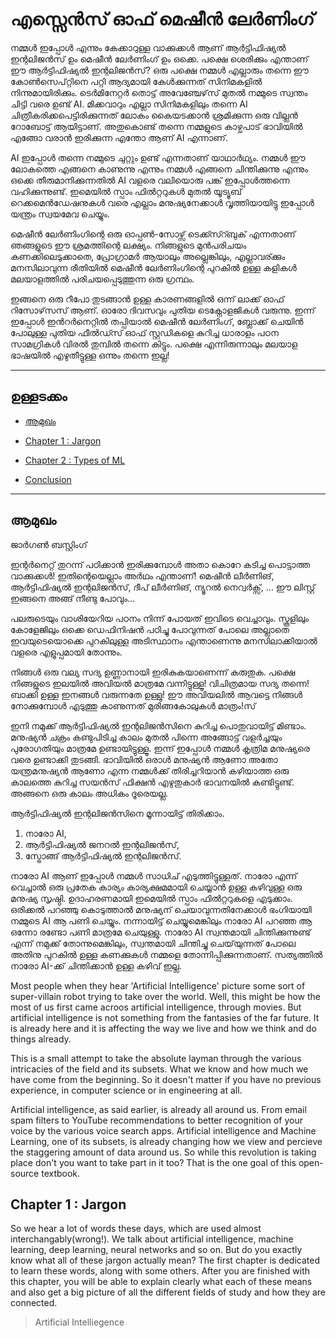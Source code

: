 # എസ്സെൻസ് ഓഫ് മെഷീൻ ലേർണിംഗ്    

നമ്മൾ ഇപ്പോൾ എന്നും കേക്കാറുള്ള വാക്കുക്കൾ ആണ് ആർട്ടിഫിഷ്യൽ ഇന്റലിജൻസ് ഉം മെഷീൻ ലേർണിംഗ് ഉം ഒക്കെ. പക്ഷെ ശെരിക്കും എന്താണ് ഈ ആർട്ടിഫിഷ്യൽ ഇന്റലിജൻസ്? ഒരു പക്ഷെ നമ്മൾ എല്ലാരും തന്നെ ഈ കോൺസെപ്റ്റിനെ പറ്റി ആദ്യമായി കേൾക്കുന്നത് സിനിമകളിൽ നിന്നുമായിരിക്കും. ടെർമിനേറ്റർ തൊട്ട് അവേഞ്ചേഴ്‌സ് മുതൽ നമ്മുടെ സ്വന്തം ചിട്ടി വരെ ഉണ്ട് AI. മിക്കവാറും എല്ലാ സിനിമകളിലും തന്നെ AI ചിത്രീകരിക്കപെട്ടിരിക്കുന്നത് ലോകം കൈയടക്കാൻ ശ്രമിക്കുന്ന ഒരു വില്ലൻ റോബോട്ട് ആയിട്ടാണ്. അതുകൊണ്ട് തന്നെ നമ്മളുടെ കാഴ്ചപാട് ഭാവിയിൽ എങ്ങോ വരാൻ ഇരിക്കുന്ന എന്തോ ആണ് AI എന്നാണ്. 

AI ഇപ്പോൾ തന്നെ നമ്മുടെ ചുറ്റും ഉണ്ട് എന്നതാണ് യാഥാർഥ്യം. നമ്മൾ ഈ ലോകത്തെ എങ്ങനെ കാണുന്നു എന്നും നമ്മൾ എങ്ങനെ ചിന്തിക്കുന്നു എന്നും ഒക്കെ തീരുമാനിക്കുന്നതിൽ AI വളരെ വലിയൊരു പങ്ക് ഇപ്പോൾത്തന്നെ വഹിക്കുന്നുണ്ട്. ഇമെയിൽ സ്പാം ഫിൽറ്ററുകൾ മുതൽ യൂട്യൂബ് റെക്കമെൻഡേഷനുകൾ വരെ എല്ലാം മനുഷ്യനേക്കാൾ വൃത്തിയായിട്ടു ഇപ്പോൾ യന്ത്രം സ്വയമേവ ചെയ്യും. 

മെഷീൻ ലേർണിംഗിന്റെ ഒരു ഓപ്പൺ-സോഴ്സ് ടെക്ക്സ്റ്ബുക് എന്നതാണ് ഞങ്ങളുടെ ഈ ശ്രമത്തിന്റെ ലക്ഷ്യം. നിങ്ങളുടെ മുൻപരിചയം കണക്കിലെടുക്കാതെ, പ്രോഗ്രാമർ ആയാലും അല്ലെങ്കിലും, എല്ലാവര്ക്കും മനസിലാവുന്ന രീതിയിൽ മെഷീൻ ലേർണിംഗിന്റെ പുറകിൽ ഉള്ള കളികൾ മലയാളത്തിൽ പരിചയപ്പെടുത്തുന്ന ഒരു ഗ്രന്ഥം. 

ഇങ്ങനെ ഒരു റീപോ തുടങ്ങാൻ ഉള്ള കാരണങ്ങളിൽ ഒന്ന് ലാക്ക് ഓഫ് റിസോഴ്‌സസ് ആണ്. ഓരോ ദിവസവും പുതിയ ടെക്നോളജികൾ വരുന്നു. ഇന്ന് ഇപ്പോൾ ഇൻറർനെറ്റിൽ തപ്പിയാൽ മെഷീൻ ലേർണിംഗ്, ബ്ലോക്ക് ചെയിൻ പോലുള്ള പുതിയ ഫീൽഡ്സ് ഓഫ് സ്റ്റഡികളെ കുറിച്ച ധാരാളം പഠന സാമഗ്രികൾ വിരൽ തുമ്പിൽ തന്നെ കിട്ടും. പക്ഷെ എന്നിരുന്നാലും മലയാള ഭാഷയിൽ എഴുതീട്ടുള്ള ഒന്നും തന്നെ ഇല്ല! 

 

---

## ഉള്ളടക്കം 

- [ആമുഖം](#ആമുഖം) 

- [Chapter 1 : Jargon](#chapter-1) 

- [Chapter 2 : Types of ML](#chapter-2)

- [Conclusion](#conclusion)

---

##  ആമുഖം

ജാർഗൺ ബസ്റ്റിംഗ്    

ഇന്റർനെറ്റ് തുറന്ന് പഠിക്കാൻ ഇരിക്കുമ്പോൾ അതാ കൊറേ കടിച്ച പൊട്ടാത്ത വാക്കുക്കൾ! ഇതിന്റെയെല്ലാം അർഥം എന്താണ്! മെഷീൻ ലീർണിങ്, ആർട്ടിഫിഷ്യൽ ഇന്റലിജൻസ്, ദീപ് ലീർണിങ്, ന്യൂറൽ നെറ്വർക്സ്, ... ഈ ലിസ്റ്റ് ഇങ്ങനെ അങ്ങ് നീണ്ടു പോവും...

പലരുടെയും വാശിയേറിയ പഠനം നിന്ന് പോയത് ഇവിടെ വെച്ചാവും. സ്കൂളിലും കോളേജിലും ഒക്കെ ഡെഫിനിഷൻ പഠിച്ചു പോവുന്നത് പോലെ അല്ലാതെ ഇവയുടെയൊക്കെ പുറകിലുള്ള അടിസ്ഥാനം എന്താണെന്നു മനസിലാക്കിയാൽ വളരെ എളുപ്പമായി തോന്നും. 

നിങ്ങൾ ഒരു വല്യ സദ്യ ഉണ്ണാനായി ഇരികുകയാണെന്ന് കരുതുക. പക്ഷെ നിങ്ങളുടെ ഇലയിൽ അവിയൽ മാത്രമേ വന്നിട്ടുള്ളൂ! വിചിത്രമായ സദ്യ തന്നെ! ബാക്കി ഉള്ള ഇനങ്ങൾ വരുന്നതേ ഉള്ളു! ഈ അവിയലിൽ ആവട്ടെ നിങ്ങൾ നോക്കുമ്പോൾ എടുത്തു കാണുന്നത് മുരിങ്ങകോലുകൾ മാത്രം!സ്

ഇനി നമുക്ക് ആർട്ടിഫിഷ്യൽ ഇന്റലിജൻസിനെ കുറിച്ച പൊതുവായിട്ട് മിണ്ടാം. മനുഷ്യൻ ചക്രം കണ്ടുപിടിച്ച കാലം മുതൽ പിന്നെ അങ്ങോട്ട് വളർച്ചയും പുരോഗതിയും മാത്രമേ ഉണ്ടായിട്ടുള്ളൂ. ഇന്ന് ഇപ്പോൾ നമ്മൾ കൃത്രിമ മനുഷ്യരെ വരെ ഉണ്ടാക്കി തുടങ്ങി. ഭാവിയിൽ ഒരാൾ മനുഷ്യൻ ആണോ അതോ യന്ത്രമനുഷ്യൻ ആണോ എന്ന നമ്മൾക്ക് തിരിച്ചറിയാൻ കഴിയാത്ത ഒരു കാലത്തെ കുറിച്ച സയൻസ് ഫിക്ഷൻ എഴുതുകാർ ഭാവനയിൽ കണ്ടിട്ടുണ്ട്. അങ്ങനെ ഒരു കാലം അധികം ദൂരെയല്ല. 

ആർട്ടിഫിഷ്യൽ ഇന്റലിജൻസിനെ മൂന്നായിട്ട് തിരിക്കാം. 
1) നാരോ AI, 
2) ആർട്ടിഫിഷ്യൽ ജനറൽ ഇന്റലിജൻസ്, 
3) സ്ട്രോങ്ങ് ആർട്ടിഫിഷ്യൽ ഇന്റലിജൻസ്. 

നാരോ AI ആണ് ഇപ്പോൾ നമ്മൾ സാധിച് എടുത്തിട്ടുള്ളത്. നാരോ എന്ന് വെച്ചാൽ ഒരു പ്രതേക കാര്യം കാര്യക്ഷമമായി ചെയ്യാൻ ഉള്ള കഴിവുള്ള ഒരു മനുഷ്യ സൃഷ്ഠി. ഉദാഹരണമായി ഇമെയിൽ സ്പാം ഫിൽറ്ററുകളെ എടുക്കാം. ഒരിക്കൽ പറഞ്ഞു കൊടുത്താൽ മനുഷ്യന് ചെയാവുന്നതിനേക്കാൾ ഭംഗിയായി നമ്മുടെ AI ആ പണി ചെയ്യും. നന്നായിട്ട് ചെയ്യുമെങ്കിലും നാരോ AI പറഞ്ഞ ആ ഒന്നോ രണ്ടോ പണി മാത്രമേ ചെയുള്ളു. നാരോ AI സ്വന്തമായി ചിന്തിക്കുന്നുണ്ട് എന്ന് നമുക്ക് തോന്നുമെങ്കിലും, സ്വന്തമായി ചിന്തിച്ചു ചെയ്‌യുന്നത് പോലെ അതിനു പുറകിൽ ഉള്ള കണക്കുകൾ നമ്മളെ തോന്നിപ്പിക്കുന്നതാണ്. സത്യത്തിൽ നാരോ AI-ക്ക് ചിന്തിക്കാൻ ഉള്ള കഴിവ് ഇല്ല.



Most people when they hear 'Artificial Intelligence' picture some sort of super-villain robot trying to take over the world. Well, this might be how the most of us first came acroos artificial intelligence, through movies. But artificial intelligence is not something from the fantasies of the far future. It is already here and it is affecting the way we live and how we think and do things already. 

This is a small attempt to take the absolute layman through the various intricacies of the field and its subsets. What we know and how much we have come from the beginning. So it doesn't matter if you have no previous experience, in computer science or in engineering at all. 

Artificial intelligence, as said earlier, is already all around us. From email spam filters to YouTube recommendations to better recognition of your voice by the various voice search apps. Artificial intelligence and Machine Learning, one of its subsets, is already changing how we view and percieve the staggering amount of data around us. So while this revolution is taking place don't you want to take part in it too? That is the one goal of this open-source textbook. 

## Chapter 1 : Jargon

So we hear a lot of words these days, which are used almost interchangably(wrong!). We talk about artificial intelligence, machine learning, deep learning, neural networks and so on. But do you exactly know what all of these jargon actually mean? The first chapter is dedicated to learn these words, along with some others. After you are finished with this chapter, you will be able to explain clearly what each of these means and also get a big picture of all the different fields of study and how they are connected.

> Artificial Intelliegence

